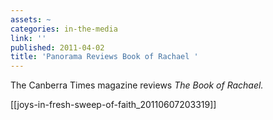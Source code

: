 ```yaml
---
assets: ~
categories: in-the-media
link: ''
published: 2011-04-02
title: 'Panorama Reviews Book of Rachael '
---
```

The Canberra Times magazine reviews *The Book of Rachael.*

[[joys-in-fresh-sweep-of-faith_20110607203319]] 